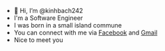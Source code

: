 - 👋 Hi, I’m @kinhbach242
- I'm a Software Engineer
- I was born in a small island commune
- You can connect with me via <a href="https://www.facebook.com/duongkinhb/">Facebook</a> and <a href="mailto:kinhbach.work@gmail.com">Gmail</a>
- Nice to meet you

<!---
kinhbach242/kinhbach242 is a ✨ special ✨ repository because its `README.md` (this file) appears on your GitHub profile.
You can click the Preview link to take a look at your changes.
--->

